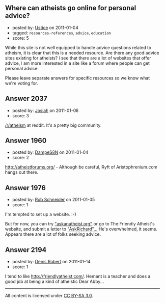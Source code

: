 ## Where can atheists go online for personal advice?

- posted by: [Ustice](https://stackexchange.com/users/-1/541-ustice) on 2011-01-04
- tagged: `resources-references`, `advice`, `education`
- score: 5

While this site is not well equipped to handle advice questions related to atheism, it is clear that this is a needed resource. Are there any good advice sites existing for atheists? I see that there are a lot of websites that offer advice, I am more interested in a site like a forum where people can get personal advice.

Please leave separate answers for specific resources so we know what we're voting for.


## Answer 2037

- posted by: [Josiah](https://stackexchange.com/users/-1/88-josiah) on 2011-01-08
- score: 3

[/r/atheism](http://www.reddit.com/r/atheism) at reddit. It's a pretty big community.


## Answer 1960

- posted by: [DampeS8N](https://stackexchange.com/users/-1/587-dampes8n) on 2011-01-04
- score: 2

http://atheistforums.org/ - Although be careful, Ryft of Aristophrenium.com hangs out there.



## Answer 1976

- posted by: [Rob Schneider](https://stackexchange.com/users/-1/149-rob-schneider) on 2011-01-05
- score: 1

<p>I'm tempted to set up a website. :-)  </p>

<p>But for now, you can try <a href="http://www.askanatheist.org/" rel="nofollow">"askanatheist.org"</a> or go to 
The Friendly Atheist's website, and submit a letter to <a href="http://friendlyatheist.com/category/richard-wade/" rel="nofollow">"AskRichard"...</a>  He's overwhelmed, it seems.  Appears there are a lot of folks seeking advice.</p>



## Answer 2194

- posted by: [Denis Robert](https://stackexchange.com/users/-1/122-denis-robert) on 2011-01-14
- score: 1

I tend to like http://friendlyatheist.com/. Hemant is a teacher and does a good job at being a kind of atheistic Dear Abby...





---

All content is licensed under [CC BY-SA 3.0](https://creativecommons.org/licenses/by-sa/3.0/).
